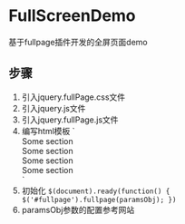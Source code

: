 # FullScreenDemo
基于fullpage插件开发的全屏页面demo

## 步骤
1. 引入jquery.fullPage.css文件
2. 引入jquery.js文件
3. 引入jquery.fullPage.js文件
4. 编写html模板
    `<div id="fullpage'">
        <div class="section">Some section</div>
        <div class="section">Some section</div>
        <div class="section">Some section</div>
        <div class="section">Some section</div>
    </div>`
5. 初始化
    `$(document).ready(function() {
        $('#fullpage').fullpage(paramsObj);
    })`
6. paramsObj参数的配置参考网站 <a href="http://fullpage.81hu.com/"></a>